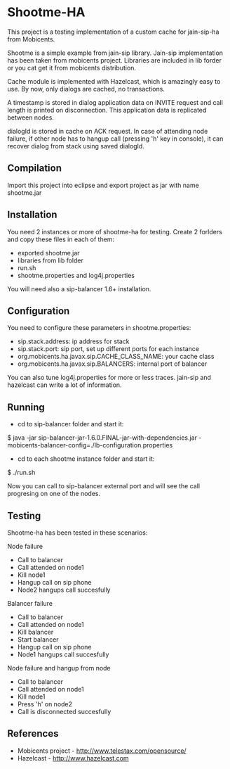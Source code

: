 Shootme-HA
==========
This project is a testing implementation of a custom cache for jain-sip-ha from Mobicents. 

Shootme is a simple example from jain-sip library. Jain-sip implementation has been taken from mobicents project. Libraries are included in lib forder or you cat get it from mobicents distribution.

Cache module is implemented with Hazelcast, which is amazingly easy to use. By now, only dialogs are cached, no transactions.

A timestamp is stored in dialog application data on INVITE request and call length is printed on disconnection. This application data is replicated between nodes.

dialogId is stored in cache on ACK request. In case of attending node failure, if other node has to hangup call (pressing 'h' key in console), it can recover dialog from stack using saved dialogId.


Compilation
-----------
Import this project into eclipse and export project as jar with name shootme.jar


Installation
------------
You need 2 instances or more of shootme-ha for testing. Create 2 forlders and copy these files in each of them:
* exported shootme.jar
* libraries from lib folder
* run.sh
* shootme.properties and log4j.properties

You will need also a sip-balancer 1.6+ installation.

Configuration
-------------
You need to configure these parameters in shootme.properties:
* sip.stack.address: ip address for stack
* sip.stack.port: sip port, set up different ports for each instance
* org.mobicents.ha.javax.sip.CACHE_CLASS_NAME: your cache class
* org.mobicents.ha.javax.sip.BALANCERS: internal port of balancer


You can also tune log4j.properties for more or less traces. jain-sip and hazelcast can write a lot of information.

Running
-------
* cd to sip-balancer folder and start it:

$ java -jar sip-balancer-jar-1.6.0.FINAL-jar-with-dependencies.jar -mobicents-balancer-config=./lb-configuration.properties

* cd to each shootme instance folder and start it:

$ ./run.sh

Now you can call to sip-balancer external port and will see the call progresing on one of the nodes.

Testing
-------
Shootme-ha has been tested in these scenarios:

Node failure
* Call to balancer
* Call attended on node1
* Kill node1
* Hangup call on sip phone
* Node2 hangups call succesfully

Balancer failure
* Call to balancer
* Call attended on node1
* Kill balancer
* Start balancer
* Hangup call on sip phone
* Node1 hangups call succesfully

Node failure and hangup from node
* Call to balancer
* Call attended on node1
* Kill node1
* Press 'h' on node2
* Call is disconnected succesfully


References
----------
* Mobicents project - http://www.telestax.com/opensource/
* Hazelcast - http://www.hazelcast.com
